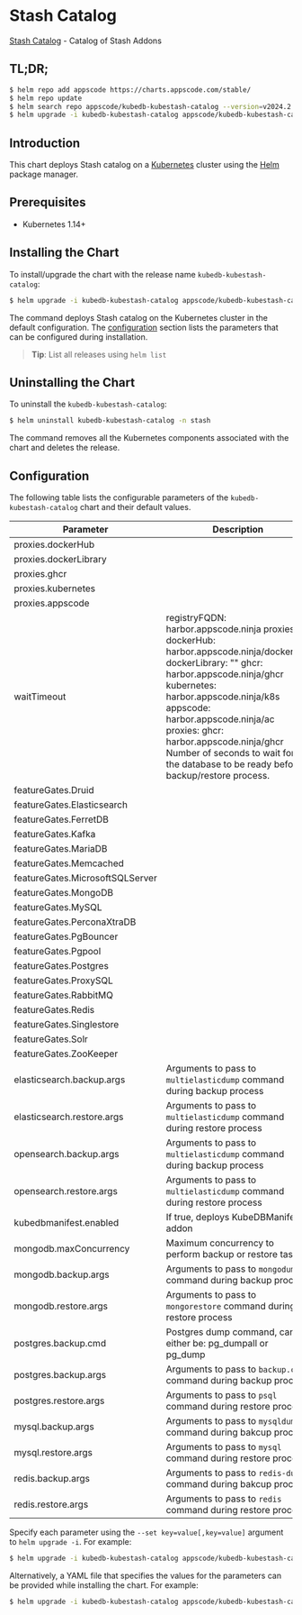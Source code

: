 # Stash Catalog

[Stash Catalog](https://github.com/stashed) - Catalog of Stash Addons

## TL;DR;

```bash
$ helm repo add appscode https://charts.appscode.com/stable/
$ helm repo update
$ helm search repo appscode/kubedb-kubestash-catalog --version=v2024.2.14
$ helm upgrade -i kubedb-kubestash-catalog appscode/kubedb-kubestash-catalog -n stash --create-namespace --version=v2024.2.14
```

## Introduction

This chart deploys Stash catalog on a [Kubernetes](http://kubernetes.io) cluster using the [Helm](https://helm.sh) package manager.

## Prerequisites

- Kubernetes 1.14+

## Installing the Chart

To install/upgrade the chart with the release name `kubedb-kubestash-catalog`:

```bash
$ helm upgrade -i kubedb-kubestash-catalog appscode/kubedb-kubestash-catalog -n stash --create-namespace --version=v2024.2.14
```

The command deploys Stash catalog on the Kubernetes cluster in the default configuration. The [configuration](#configuration) section lists the parameters that can be configured during installation.

> **Tip**: List all releases using `helm list`

## Uninstalling the Chart

To uninstall the `kubedb-kubestash-catalog`:

```bash
$ helm uninstall kubedb-kubestash-catalog -n stash
```

The command removes all the Kubernetes components associated with the chart and deletes the release.

## Configuration

The following table lists the configurable parameters of the `kubedb-kubestash-catalog` chart and their default values.

|            Parameter            |                                                                                                                                                                     Description                                                                                                                                                                     |           Default            |
|---------------------------------|-----------------------------------------------------------------------------------------------------------------------------------------------------------------------------------------------------------------------------------------------------------------------------------------------------------------------------------------------------|------------------------------|
| proxies.dockerHub               |                                                                                                                                                                                                                                                                                                                                                     | <code>""</code>              |
| proxies.dockerLibrary           |                                                                                                                                                                                                                                                                                                                                                     | <code>""</code>              |
| proxies.ghcr                    |                                                                                                                                                                                                                                                                                                                                                     | <code>ghcr.io</code>         |
| proxies.kubernetes              |                                                                                                                                                                                                                                                                                                                                                     | <code>registry.k8s.io</code> |
| proxies.appscode                |                                                                                                                                                                                                                                                                                                                                                     | <code>r.appscode.com</code>  |
| waitTimeout                     | registryFQDN: harbor.appscode.ninja proxies: dockerHub: harbor.appscode.ninja/dockerhub dockerLibrary: "" ghcr: harbor.appscode.ninja/ghcr kubernetes: harbor.appscode.ninja/k8s appscode: harbor.appscode.ninja/ac proxies: ghcr: harbor.appscode.ninja/ghcr Number of seconds to wait for the database to be ready before backup/restore process. | <code>300</code>             |
| featureGates.Druid              |                                                                                                                                                                                                                                                                                                                                                     | <code>false</code>           |
| featureGates.Elasticsearch      |                                                                                                                                                                                                                                                                                                                                                     | <code>true</code>            |
| featureGates.FerretDB           |                                                                                                                                                                                                                                                                                                                                                     | <code>false</code>           |
| featureGates.Kafka              |                                                                                                                                                                                                                                                                                                                                                     | <code>true</code>            |
| featureGates.MariaDB            |                                                                                                                                                                                                                                                                                                                                                     | <code>true</code>            |
| featureGates.Memcached          |                                                                                                                                                                                                                                                                                                                                                     | <code>true</code>            |
| featureGates.MicrosoftSQLServer |                                                                                                                                                                                                                                                                                                                                                     | <code>false</code>           |
| featureGates.MongoDB            |                                                                                                                                                                                                                                                                                                                                                     | <code>true</code>            |
| featureGates.MySQL              |                                                                                                                                                                                                                                                                                                                                                     | <code>true</code>            |
| featureGates.PerconaXtraDB      |                                                                                                                                                                                                                                                                                                                                                     | <code>true</code>            |
| featureGates.PgBouncer          |                                                                                                                                                                                                                                                                                                                                                     | <code>true</code>            |
| featureGates.Pgpool             |                                                                                                                                                                                                                                                                                                                                                     | <code>false</code>           |
| featureGates.Postgres           |                                                                                                                                                                                                                                                                                                                                                     | <code>true</code>            |
| featureGates.ProxySQL           |                                                                                                                                                                                                                                                                                                                                                     | <code>true</code>            |
| featureGates.RabbitMQ           |                                                                                                                                                                                                                                                                                                                                                     | <code>false</code>           |
| featureGates.Redis              |                                                                                                                                                                                                                                                                                                                                                     | <code>true</code>            |
| featureGates.Singlestore        |                                                                                                                                                                                                                                                                                                                                                     | <code>false</code>           |
| featureGates.Solr               |                                                                                                                                                                                                                                                                                                                                                     | <code>false</code>           |
| featureGates.ZooKeeper          |                                                                                                                                                                                                                                                                                                                                                     | <code>false</code>           |
| elasticsearch.backup.args       | Arguments to pass to `multielasticdump` command  during backup process                                                                                                                                                                                                                                                                              | <code>""</code>              |
| elasticsearch.restore.args      | Arguments to pass to `multielasticdump` command during restore process                                                                                                                                                                                                                                                                              | <code>""</code>              |
| opensearch.backup.args          | Arguments to pass to `multielasticdump` command  during backup process                                                                                                                                                                                                                                                                              | <code>""</code>              |
| opensearch.restore.args         | Arguments to pass to `multielasticdump` command during restore process                                                                                                                                                                                                                                                                              | <code>""</code>              |
| kubedbmanifest.enabled          | If true, deploys KubeDBManifest addon                                                                                                                                                                                                                                                                                                               | <code>true</code>            |
| mongodb.maxConcurrency          | Maximum concurrency to perform backup or restore tasks                                                                                                                                                                                                                                                                                              | <code>3</code>               |
| mongodb.backup.args             | Arguments to pass to `mongodump` command during backup process                                                                                                                                                                                                                                                                                      | <code>""</code>              |
| mongodb.restore.args            | Arguments to pass to `mongorestore` command during restore process                                                                                                                                                                                                                                                                                  | <code>""</code>              |
| postgres.backup.cmd             | Postgres dump command, can either be: pg_dumpall  or pg_dump                                                                                                                                                                                                                                                                                        | <code>"pg_dumpall"</code>    |
| postgres.backup.args            | Arguments to pass to `backup.cmd` command during backup process                                                                                                                                                                                                                                                                                     | <code>""</code>              |
| postgres.restore.args           | Arguments to pass to `psql` command during restore process                                                                                                                                                                                                                                                                                          | <code>""</code>              |
| mysql.backup.args               | Arguments to pass to `mysqldump` command  during bakcup process                                                                                                                                                                                                                                                                                     | <code>""</code>              |
| mysql.restore.args              | Arguments to pass to `mysql` command during restore process                                                                                                                                                                                                                                                                                         | <code>""</code>              |
| redis.backup.args               | Arguments to pass to `redis-dump` command  during bakcup process                                                                                                                                                                                                                                                                                    | <code>""</code>              |
| redis.restore.args              | Arguments to pass to `redis` command during restore process                                                                                                                                                                                                                                                                                         | <code>""</code>              |


Specify each parameter using the `--set key=value[,key=value]` argument to `helm upgrade -i`. For example:

```bash
$ helm upgrade -i kubedb-kubestash-catalog appscode/kubedb-kubestash-catalog -n stash --create-namespace --version=v2024.2.14 --set proxies.ghcr=ghcr.io
```

Alternatively, a YAML file that specifies the values for the parameters can be provided while
installing the chart. For example:

```bash
$ helm upgrade -i kubedb-kubestash-catalog appscode/kubedb-kubestash-catalog -n stash --create-namespace --version=v2024.2.14 --values values.yaml
```
